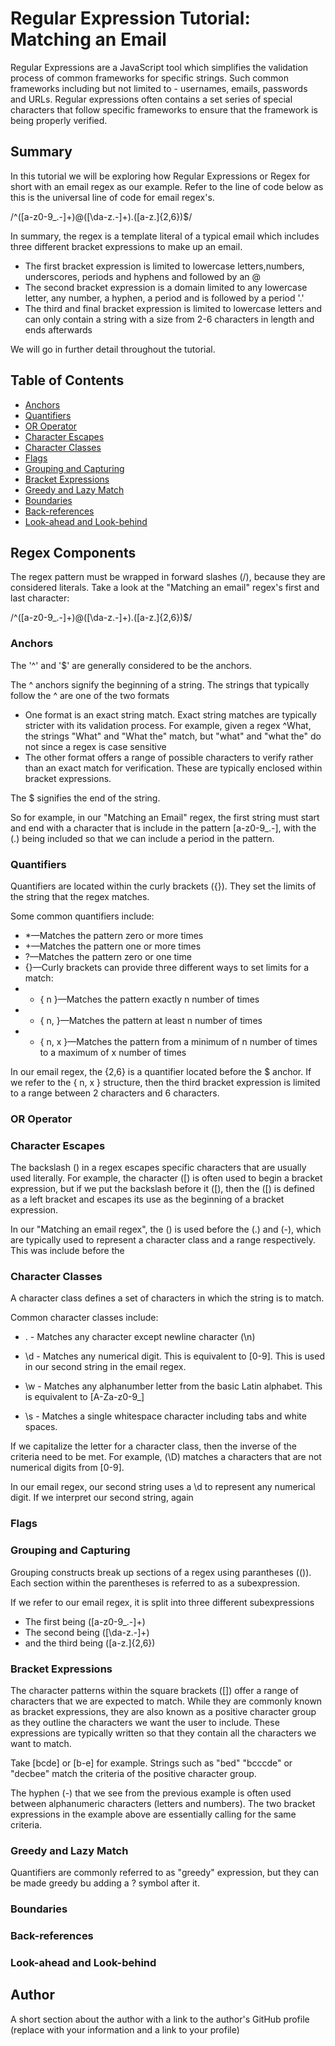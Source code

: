 # Regular Expression Tutorial: Matching an Email

Regular Expressions are a JavaScript tool which simplifies the validation process of common frameworks for specific strings. Such common frameworks including but not limited to - usernames, emails, passwords and URLs. Regular expressions often contains a set series of special characters that follow specific frameworks to ensure that the framework is being properly verified.


## Summary

In this tutorial we will be exploring how Regular Expressions or Regex for short with an email regex as our example. Refer to the line of code below as this is the universal line of code for email regex's.

/^([a-z0-9_\.-]+)@([\da-z\.-]+)\.([a-z\.]{2,6})$/

In summary, the regex is a template literal of a typical email which includes three different bracket expressions to make up an email.

* The first bracket expression is limited to lowercase letters,numbers, underscores, periods and hyphens and followed by an @
* The second bracket expression is a domain limited to any lowercase letter, any number, a hyphen, a period and is followed by a period '.'
* The third and final bracket expression is limited to lowercase letters and can only contain a string with a size from 2-6 characters in length and ends afterwards

We will go in further detail throughout the tutorial.


## Table of Contents

- [Anchors](#anchors)
- [Quantifiers](#quantifiers)
- [OR Operator](#or-operator)
- [Character Escapes](#character-escapes)
- [Character Classes](#character-classes)
- [Flags](#flags)
- [Grouping and Capturing](#grouping-and-capturing)
- [Bracket Expressions](#bracket-expressions)
- [Greedy and Lazy Match](#greedy-and-lazy-match)
- [Boundaries](#boundaries)
- [Back-references](#back-references)
- [Look-ahead and Look-behind](#look-ahead-and-look-behind)

## Regex Components
The regex pattern must be wrapped in forward slashes (/), because they are considered literals. Take a look at the "Matching an email" regex's first and last character:

/^([a-z0-9_\.-]+)@([\da-z\.-]+)\.([a-z\.]{2,6})$/

### Anchors
The '^' and '$' are generally considered to be the anchors.

The ^ anchors signify the beginning of a string. The strings that typically follow the ^ are one of the two formats

* One format is an exact string match. Exact string matches are typically stricter with its validation process. For example, given a regex ^What, the strings "What" and "What the" match, but "what" and "what the" do not since a regex is case sensitive
* The other format offers a range of possible characters to verify rather than an exact match for verification. These are typically enclosed within bracket expressions.

The $ signifies the end of the string.

So for example, in our "Matching an Email" regex, the first string must start and end with a character that is include in the pattern [a-z0-9_\.-], with the (\.) being included so that we can include a period in the pattern.

### Quantifiers
Quantifiers are located within the curly brackets ({}). They set the limits of the string that the regex matches.

Some common quantifiers include: 

* *—Matches the pattern zero or more times
* +—Matches the pattern one or more times
* ?—Matches the pattern zero or one time
* {}—Curly brackets can provide three different ways to set limits for a match:
* * { n }—Matches the pattern exactly n number of times
* * { n, }—Matches the pattern at least n number of times
* * { n, x }—Matches the pattern from a minimum of n number of times to a maximum of x number of times

In our email regex, the {2,6} is a quantifier located before the $ anchor. If we refer to the { n, x } structure, then the third bracket expression is limited to a range between 2 characters and 6 characters.

### OR Operator

### Character Escapes
The backslash (\) in a regex escapes specific characters that are usually used literally. For example, the character ([) is often used to begin a bracket expression, but if we put the backslash before it (\[), then the ([) is defined as a left bracket and escapes its use as the beginning of a bracket expression.

In our "Matching an email regex", the (\) is used before the (.) and (-), which are typically used to represent a character class and a range respectively. This was include before the

### Character Classes
A character class defines a set of characters in which the string is to match.

Common character classes include:

* . - Matches any character except newline character (\n)

* \d - Matches any numerical digit. This is equivalent to [0-9]. This is used in our second string in the email regex.

* \w - Matches any alphanumber letter from the basic Latin alphabet. This is equivalent to [A-Za-z0-9_]

* \s - Matches a single whitespace character including tabs and white spaces.

If we capitalize the letter for a character class, then the inverse of the criteria need to be met. For example, (\D) matches a characters that are not numerical digits from [0-9].

In our email regex, our second string uses a \d to represent any numerical digit. If we interpret our second string, again

### Flags

### Grouping and Capturing
Grouping constructs break up sections of a regex using parantheses (()). Each section within the parentheses is referred to as a subexpression.

If we refer to our email regex, it is split into three different subexpressions

* The first being ([a-z0-9_\.-]+)
* The second being ([\da-z\.-]+)
* and the third being ([a-z\.]{2,6})

### Bracket Expressions
The character patterns within the square brackets ([]) offer a range of characters that we are expected to match. While they are commonly known as bracket expressions, they are also known as a positive character group as they outline the characters we want the user to include. These expressions are typically written so that they contain all the characters we want to match. 

Take [bcde] or [b-e] for example. Strings such as "bed" "bcccde" or "decbee" match the criteria of the positive character group.

The hyphen (-) that we see from the previous example is often used between alphanumeric characters (letters and numbers). The two bracket expressions in the example above are essentially calling for the same criteria.

### Greedy and Lazy Match
Quantifiers are commonly referred to as "greedy" expression, but they can be made greedy bu adding a ? symbol after it.

### Boundaries

### Back-references

### Look-ahead and Look-behind

## Author

A short section about the author with a link to the author's GitHub profile (replace with your information and a link to your profile)
